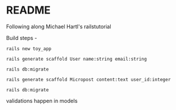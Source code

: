 # README

Following along Michael Hartl's railstutorial

Build steps -

`rails new toy_app`

`rails generate scaffold User name:string email:string`

`rails db:migrate`

`rails generate scaffold Micropost content:text user_id:integer`

`rails db:migrate`

validations happen in models
